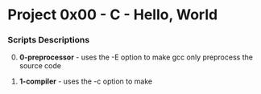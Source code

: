 # Project 0x00 - C - Hello, World

### Scripts Descriptions

0. **0-preprocessor** - uses the -E option to make gcc only preprocess the source code

1. **1-compiler** -  uses the -c option to make 
